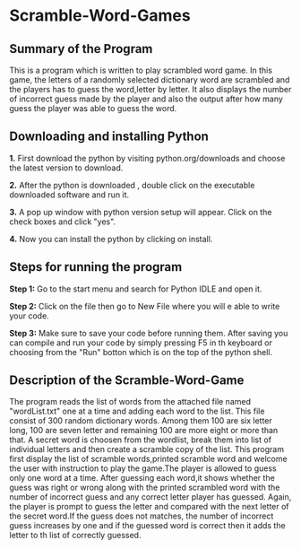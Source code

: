 # Scramble-Word-Games

## Summary of the Program 

This is a program which is written to play scrambled word game. In this game, the letters of a randomly selected dictionary word are scrambled and the players has to guess the word,letter by letter. It also displays the number of incorrect guess made by the player and also the output after how many guess the player was able to guess the word. 

## Downloading and installing Python

**1.** First download the python by visiting python.org/downloads and choose the latest version to download.

**2.** After the python is downloaded , double click on the executable downloaded software and run it.

**3.** A pop up window with python version setup will appear. Click on the check boxes and click "yes".

**4.** Now you can install the python by clicking on install.

## Steps for running the program

**Step 1:** Go to the start menu and search for Python IDLE and open it.

**Step 2:** Click on the file then go to New File where you will e able to write your code.

**Step 3:** Make sure to save your code before running them. After saving you can compile and run your code by simply pressing F5 in th keyboard or choosing from the "Run" botton which is on the top of the python shell.

## Description of the Scramble-Word-Game
The program reads the list of words from the attached file named "wordList.txt" one at a time and adding each word to the list. This file consist of 300 random dictionary words. Among them 100 are six letter long, 100 are seven letter and remaining 100 are more eight or more than that. A secret word is choosen from the wordlist, break them into list of individual letters and then create a scramble copy of the list. This program first display the list of scramble words,printed scramble word and welcome the user with instruction to play the game.The player is allowed to guess only one word at a time. After guessing each word,it shows whether the guess was right or wrong along with the printed scrambled word with the number of incorrect guess and any correct letter player has guessed. Again, the player is prompt to guess the letter and compared with the next letter of the secret word.If the guess does not matches, the number of incorrect guess increases by one and if the guessed word is correct then it adds the letter to th list of correctly guessed. 








